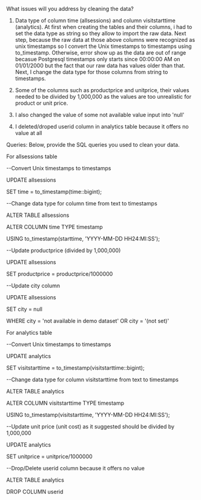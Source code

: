 What issues will you address by cleaning the data?
1. Data type of column time (allsessions) and column visitstarttime (analytics). At first when creating the tables and their columns, i had to set the data type as string so they allow to import the raw data. Next step, because the raw data at those above columns were recognized as unix timestamps so I convert the Unix timestamps to timestamps using to_timestamp. Otherwise, error show up as the data are out of range becasue Postgresql timestamps only starts since 00:00:00 AM on 01/01/2000 but the fact that our raw data has values older than that. Next, I change the data type for those columns from string to timestamps.

2. Some of the columns such as productprice and unitprice, their values needed to be divided by 1,000,000 as the values are too unrealistic for product or unit price.

3. I also changed the value of some not available value input into 'null'

4. I deleted/droped userid column in analytics table because it offers no value at all

Queries:
Below, provide the SQL queries you used to clean your data.

For allsessions table


--Convert Unix timestamps to timestamps

UPDATE allsessions

SET time = to_timestamp(time::bigint);


--Change data type for column time from text to timestamps

ALTER TABLE allsessions

ALTER COLUMN time TYPE timestamp 

USING to_timestamp(starttime, 'YYYY-MM-DD HH24:MI:SS');


--Update productprice (divided by 1,000,000)

UPDATE allsessions 

SET productprice = productprice/1000000


--Update city column 

UPDATE allsessions 

SET city = null

WHERE city = 'not available in demo dataset' OR city = '(not set)'


For analytics table


--Convert Unix timestamps to timestamps

UPDATE analytics 

SET visitstarttime = to_timestamp(visitstarttime::bigint);


--Change data type for column visitstarttime from text to timestamps

ALTER TABLE analytics

ALTER COLUMN visitstarttime TYPE timestamp 

USING to_timestamp(visitstarttime, 'YYYY-MM-DD HH24:MI:SS');


--Update unit price (unit cost) as it suggested should be divided by 1,000,000

UPDATE analytics 

SET unitprice = unitprice/1000000

--Drop/Delete userid column because it offers no value

ALTER TABLE analytics

DROP COLUMN userid
